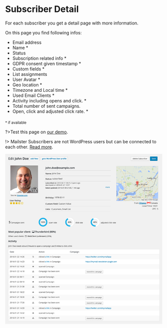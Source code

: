 # Subscriber Detail

For each subscriber you get a detail page with more information.

On this page you find following infos:

- Email address
- Name \*
- Status
- Subscription related info \*
- GDPR consent given timestamp \*
- Custom fields \*
- List assignments
- User Avatar \*
- Geo location \*
- Timezone and Local time \*
- Used Email Clients \*
- Activity including opens and click. \*
- Total number of sent campaigns.
- Open, click and adjusted click rate. \*


<sub>\* if available</sub>

?>Test this page on [our demo](https://demo.mailster.co/wp-admin/edit.php?post_type=newsletter&page=mailster_subscribers&ID=5995).


!> Mailster Subscribers are not WordPress users but can be connected to each other. [Read more](https://kb.mailster.co/wordpress-users-in-mailster/).

![Subscriber Details](assets/subscriber-details.png)


